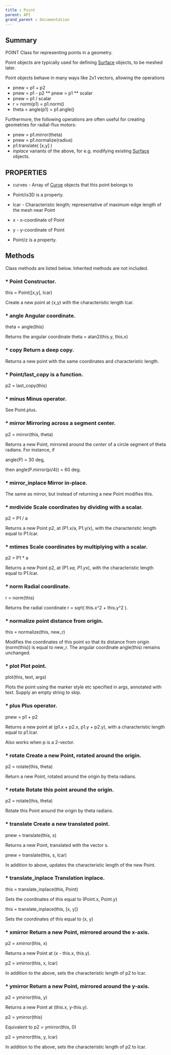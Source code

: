 ```yaml
---
title : Point
parent: API
grand_parent : Documentation
---
```

## Summary
POINT Class for representing points in a geometry.

Point objects are typically used for defining [Surface](Surface.html) objects, to be
meshed later.

Point objects behave in many ways like 2x1 vectors, allowing the
operations

* pnew = p1 + p2
* pnew = p1 - p2
** pnew = p1 ** scalar
* pnew = p1 / scalar
* r = norm(p1) = p1.norm()
* theta = angle(p1) = p1.angle()

Furthermore, the following operations are often useful for creating
geometries for radial-flux motors:

* pnew = p1.mirror(theta)
* pnew = p1.normalize(radius)
* p1.translate( [x,y] )
* *inplace* variants of the above, for e.g. modifying existing
[Surface](Surface.html) objects.
## PROPERTIES
* curves - Array of [Curve](Curve.html) objects that this point belongs to

* Point/is3D is a property.

* lcar - Characteristic length; representative of maximum edge length of the mesh near Point

* x - x-coordinate of Point

* y - y-coordinate of Point

* Point/z is a property.

## Methods
Class methods are listed below. Inherited methods are not included.
### * Point Constructor.

this = Point([x,y], lcar)

Create a new point at (x,y) with the characteristic
length lcar.

### * angle Angular coordinate.

theta = angle(this)

Returns the angular coordinate theta = atan2(this.y,
this.x)

### * copy Return a deep copy.

Returns a new point with the same coordinates and
characteristic length.

### * Point/last_copy is a function.
p2 = last_copy(this)

### * minus Minus operator.

See Point.plus.

### * mirror Mirroring across a segment center.

p2 = mirror(this, theta)

Returns a new Point, mirrored around the *center* of a
circle segment of theta radians. For instance, if

angle(P) = 30 deg,

then angle(P.mirror(pi/4)) = 60 deg.

### * mirror_inplace Mirror in-place.

The same as mirror, but instead of returning a new Point
modifies this.

### * mrdivide Scale coordinates by dividing with a scalar.

p2 = P1 / a

Returns a new Point p2, at (P1.x/a, P1.y/x), with the
characteristic length equal to P1.lcar.

### * mtimes Scale coordinates by multiplying with a scalar.

p2 = P1 * a

Returns a new Point p2, at (P1.x*a, P1.y*x), with the
characteristic length equal to P1.lcar.

### * norm Radial coordinate.

r = norm(this)

Returns the radial coordinate r = sqrt( this.x^2 + this.y^2
).

### * normalize point distance from origin.

this = normalize(this, new_r)

Modifies the coordinates of this point so that its distance
from origin (norm(this)) is equal to new_r. The angular
coordinate angle(this) remains unchanged.

### * plot Plot point.

plot(this, text, args)

Plots the point using the marker style etc specified in
args, annotated with text. Supply an empty string to skip.

### * plus Plus operator.

pnew = p1 + p2

Returns a new point at (p1.x + p2.x, p1.y + p2.y), with a
characteristic length equal to p1.lcar.

Also works when p is a 2-vector.

### * rotate Create a new Point, rotated around the origin.

p2 = rotate(this, theta)

Return a new Point, rotated around the origin by theta
radians.

### * rotate Rotate this point around the origin.

p2 = rotate(this, theta)

Rotate this Point around the origin by theta
radians.

### * translate Create a new translated point.

pnew = translate(this, s)

Returns a new Point, translated with the vector s.

pnew = translate(this, s, lcar)

In addition to above, updates the characteristic length of
the new Point.

### * translate_inplace Translation inplace.

this = translate_inplace(this, Point)

Sets the coordinates of this equal to (Point.x, Point.y)

this = translate_inplace(this, [x, y])

Sets the coordinates of this equal to (x, y)

### * xmirror Return a new Point, mirrored around the x-axis.

p2 = xmirror(this, x)

Returns a new Point at (x - this.x, this.y).

p2 = xmirror(this, x, lcar)

In addition to the above, sets the characteristic length of
p2 to lcar.

### * ymirror Return a new Point, mirrored around the y-axis.

p2 = ymirror(this, y)

Returns a new Point at (this.x, y-this.y).

p2 = ymirror(this)

Equivalent to p2 = ymirror(this, 0)

p2 = ymirror(this, y, lcar)

In addition to the above, sets the characteristic length of
p2 to lcar.


